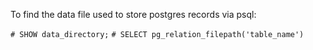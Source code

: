To find the data file used to store postgres records via psql:

`# SHOW data_directory;`
`# SELECT pg_relation_filepath('table_name')`
